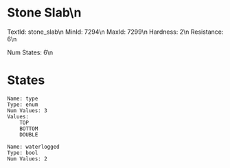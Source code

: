 # Stone Slab\n
TextId: stone_slab\n
MinId: 7294\n
MaxId: 7299\n
Hardness: 2\n
Resistance: 6\n

Num States: 6\n
# States
```
Name: type
Type: enum
Num Values: 3
Values:
    TOP
    BOTTOM
    DOUBLE

Name: waterlogged
Type: bool
Num Values: 2
```